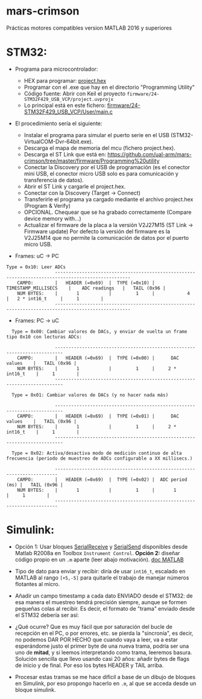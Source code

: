 ﻿# mars-crimson
Prácticas motores compatibles version MATLAB 2016 y superiores

# STM32: 

  * Programa para microcontrolador: 
    * HEX para programar: [project.hex](https://github.com/ual-arm/mars-crimson/blob/master/firmware/24-STM32F429_USB_VCP/Targets/STM32F4_Discovery/project.hex)
    * Programar con el .exe que hay en el directorio "Programming Utility"
    * Código fuente: Abrir con Keil el proyecto `firmware/24-STM32F429_USB_VCP/project.uvprojx`
    * Lo principal está en este fichero: [firmware/24-STM32F429_USB_VCP/User/main.c](https://github.com/ual-arm/mars-crimson/blob/master/firmware/24-STM32F429_USB_VCP/User/main.c)

  * El procedimiento sería el siguiente:
    * Instalar el programa para simular el puerto serie en el USB (STM32-VirtualCOM-Dvr-64bit.exe).
    * Descarga el mapa de memoria del mcu (fichero project.hex).
    * Descarga el ST Link que está en: https://github.com/ual-arm/mars-crimson/tree/master/firmware/Programming%20utility
    * Conectar la Discovery por el USB de programación (es el conector mini USB, el conector micro USB solo es para comunicación y transferencia de datos). 
    * Abrir el ST Link y cargarle el project.hex.
    * Conectar con la Discovery (Target -> Connect)
    * Transferirle el programa ya cargado mediante el archivo project.hex (Program & Verify)
    * OPCIONAL. Chequear que se ha grabado correctamente (Compare device memory with…)
    * Actualizar el firmware de la placa a la versión V2J27M15 (ST Link -> Firmware update) Por defecto la versión del firmware es la V2J25M14 que no permite la comunicación de datos por el puerto micro USB.

  
  * Frames: uC -> PC
  
```
Type = 0x10: Leer ADCs
				  --------------------------------------------------------------------------------------------------
	CAMPO:        |   HEADER (=0x69)  |  TYPE (=0x10) |  TIMESTAMP_MILLISECS    |    ADC readings   |   TAIL (0x96 |
	NUM BYTES:    |       1           |         1     |            4            |   2 * int16_t     |     1        |
				  --------------------------------------------------------------------------------------------------
```
  
  * Frames: PC -> uC
  
```
  Type = 0x00: Cambiar valores de DACs, y enviar de vuelta un frame tipo 0x10 con lecturas ADCs:
  
				  -------------------------------------------------------------------------
	CAMPO:        |   HEADER (=0x69)  |  TYPE (=0x00) |      DAC values    |   TAIL (0x96 |
	NUM BYTES:    |       1           |         1     |     2 * int16_t    |     1        |
				  -------------------------------------------------------------------------

  Type = 0x01: Cambiar valores de DACs (y no hacer nada más)
  
				  -------------------------------------------------------------------------
	CAMPO:        |   HEADER (=0x69)  |  TYPE (=0x01) |      DAC values    |   TAIL (0x96 |
	NUM BYTES:    |       1           |         1     |     2 * int16_t    |     1        |
				  -------------------------------------------------------------------------

  Type = 0x02: Activa/desactiva modo de medición continuo de alta frecuencia (periodo de muestreo de ADCs configurable a XX millisecs.)
  
				  -----------------------------------------------------------------------
	CAMPO:        |   HEADER (=0x69)  |  TYPE (=0x02) |  ADC period (ms) |   TAIL (0x96 |
	NUM BYTES:    |       1           |         1     |       1          |     1        |
				  -----------------------------------------------------------------------
```


# Simulink:

  * Opción 1: Usar bloques [SerialReceive](https://es.mathworks.com/help/instrument/serialreceive.html) y [SerialSend](https://es.mathworks.com/help/instrument/serialsend.html) disponibles desde Matlab R2008a en Toolbox `Instrument Control`. **Opción 2:** diseñar código propio en un `.m` aparte (leer abajo motivación). [doc MATLAB](https://es.mathworks.com/videos/incorporating-matlab-algorithms-into-a-simulink-model-69028.html)
  * Tipo de dato para enviar y recibir: diría de usar `int16_t`, escalado en MATLAB al rango `[+5,-5]` para quitarle el trabajo de manejar números flotantes al micro. 
  * Añadir un campo timestamp a cada dato ENVIADO desde el STM32: de esa manera el muestreo tendrá precisión siempre, aunque se formen pequeñas colas al recibir. Es decir, el formato de "trama" enviado desde el STM32 debería ser así: 


  * ¿Qué ocurre? Que es muy fácil que por saturación del bucle de recepción en el PC, o por errores, etc. se pierda la "sincronía", es decir, no podemos DAR POR HECHO que cuando vaya a leer, va a estar esperándome justo el primer byte de una nueva trama, podría ser una uno de **mitad**, y si leemos interpretando como trama, leeremos basura. Solución sencilla que llevo usando casi 20 años: añadir bytes de flags de inicio y de final. Por eso los bytes HEADER y TAIL arriba. 
  * Procesar estas tramas se me hace difícil a base de un dibujo de bloques en Simulink, por eso propongo hacerlo en `.m`, al que se acceda desde un bloque simulink.
    
  


